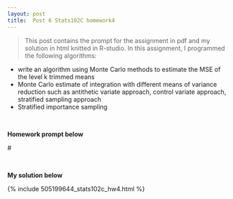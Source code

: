 ```yaml
---
layout: post
title:  Post 6 Stats102C homework4
---
```


> This post contains the prompt for the assignment in pdf and my solution in html knitted in R-studio. In this assignment, I programmed the following algorithms:
- write an algorithm using Monte Carlo methods to estimate the MSE of the level k trimmed means
- Monte Carlo estimate of integration with different means of variance reduction such as antithetic variate approach, control variate approach, stratified sampling approach
- Stratified importance sampling

<br />


**Homework prompt below**


#<object data="/images/homework4_102C.pdf" width="720" height="1000" type='application/pdf'/>

<br />

**My solution below**

{% include 505199644_stats102c_hw4.html %}
